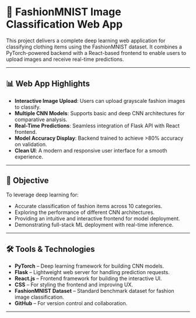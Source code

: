 # 🧠 FashionMNIST Image Classification Web App

This project delivers a complete deep learning web application for classifying clothing items using the FashionMNIST dataset. It combines a PyTorch-powered backend with a React-based frontend to enable users to upload images and receive real-time predictions.

---

## 📊 Web App Highlights

- **Interactive Image Upload**: Users can upload grayscale fashion images to classify.
- **Multiple CNN Models**: Supports basic and deep CNN architectures for comparative analysis.
- **Real-Time Predictions**: Seamless integration of Flask API with React frontend.
- **Model Accuracy Display**: Backend trained to achieve >80% accuracy on validation.
- **Clean UI**: A modern and responsive user interface for a smooth experience.

---

## 🎯 Objective

To leverage deep learning for:

- Accurate classification of fashion items across 10 categories.
- Exploring the performance of different CNN architectures.
- Providing an intuitive and interactive frontend for model deployment.
- Demonstrating full-stack ML deployment with real-time inference.

---

## 🛠 Tools & Technologies

- **PyTorch** – Deep learning framework for building CNN models.
- **Flask** – Lightweight web server for handling prediction requests.
- **React.js** – Frontend framework for building the interactive UI.
- **CSS** – For styling the frontend and improving UX.
- **FashionMNIST Dataset** – Standard benchmark dataset for fashion image classification.
- **GitHub** – For version control and collaboration.

---



